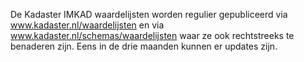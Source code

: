 De Kadaster IMKAD waardelijsten worden regulier gepubliceerd via www.kadaster.nl/waardelijsten en via www.kadaster.nl/schemas/waardelijsten waar ze ook rechtstreeks te benaderen zijn. Eens in de drie maanden kunnen er updates zijn.

